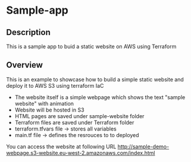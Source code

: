 # Sample-app

## Description
This is a sample app to buid a static website on AWS using Terraform

## Overview
This is an example to showcase how to build a simple static website and deploy it to AWS S3 using terraform IaC

- The website itself is a simple webpage which shows the text "sample website" with animation
- Website will be hosted in S3
- HTML pages are saved under sample-website folder
- Terraform files are saved under Terraform folder
- terraform.tfvars file -> stores all variables
- main.tf file -> defines the resrouces to to deployed

You can access the website at following URL http://sample-demo-webpage.s3-website.eu-west-2.amazonaws.com/index.html
